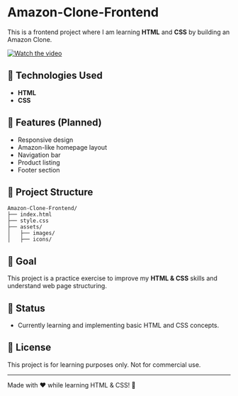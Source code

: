 # Amazon-Clone-Frontend

This is a frontend project where I am learning **HTML** and **CSS** by building an Amazon Clone.

[![Watch the video](https://img.youtube.com/vi/6QH3M2XUjVo/0.jpg)](https://youtu.be/6QH3M2XUjVo)


## 🚀 Technologies Used
- **HTML**
- **CSS**

## 📌 Features (Planned)
- Responsive design
- Amazon-like homepage layout
- Navigation bar
- Product listing
- Footer section

## 📂 Project Structure
```
Amazon-Clone-Frontend/
├── index.html
├── style.css
├── assets/
│   ├── images/
│   ├── icons/
```

## 🎯 Goal
This project is a practice exercise to improve my **HTML & CSS** skills and understand web page structuring.

## 📌 Status
- Currently learning and implementing basic HTML and CSS concepts.

## 📜 License
This project is for learning purposes only. Not for commercial use.

---
Made with ❤️ while learning HTML & CSS! 🚀

